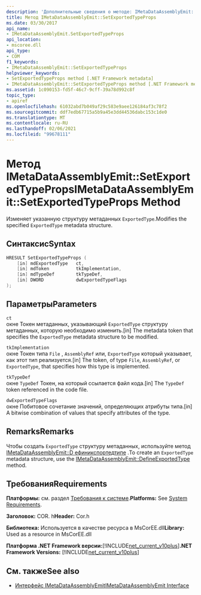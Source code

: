 ```yaml
---
description: 'Дополнительные сведения о методе: IMetaDataAssemblyEmit:: Сетекспортедтипепропс'
title: Метод IMetaDataAssemblyEmit::SetExportedTypeProps
ms.date: 03/30/2017
api_name:
- IMetaDataAssemblyEmit.SetExportedTypeProps
api_location:
- mscoree.dll
api_type:
- COM
f1_keywords:
- IMetaDataAssemblyEmit::SetExportedTypeProps
helpviewer_keywords:
- SetExportedTypeProps method [.NET Framework metadata]
- IMetaDataAssemblyEmit::SetExportedTypeProps method [.NET Framework metadata]
ms.assetid: 1c090153-fd5f-46c7-9cff-39a78d992c8f
topic_type:
- apiref
ms.openlocfilehash: 61032abd7b049af29c583e9aee126184af3c78f2
ms.sourcegitcommit: ddf7edb67715a5b9a45e3dd44536dabc153c1de0
ms.translationtype: MT
ms.contentlocale: ru-RU
ms.lasthandoff: 02/06/2021
ms.locfileid: "99678111"
---
```

# <a name="imetadataassemblyemitsetexportedtypeprops-method"></a><span data-ttu-id="385b4-103">Метод IMetaDataAssemblyEmit::SetExportedTypeProps</span><span class="sxs-lookup"><span data-stu-id="385b4-103">IMetaDataAssemblyEmit::SetExportedTypeProps Method</span></span>

<span data-ttu-id="385b4-104">Изменяет указанную структуру метаданных `ExportedType`.</span><span class="sxs-lookup"><span data-stu-id="385b4-104">Modifies the specified `ExportedType` metadata structure.</span></span>  
  
## <a name="syntax"></a><span data-ttu-id="385b4-105">Синтаксис</span><span class="sxs-lookup"><span data-stu-id="385b4-105">Syntax</span></span>  
  
```cpp  
HRESULT SetExportedTypeProps (  
    [in] mdExportedType   ct,
    [in] mdToken          tkImplementation,  
    [in] mdTypeDef        tkTypeDef,  
    [in] DWORD            dwExportedTypeFlags  
);  
```  
  
## <a name="parameters"></a><span data-ttu-id="385b4-106">Параметры</span><span class="sxs-lookup"><span data-stu-id="385b4-106">Parameters</span></span>  

 `ct`  
 <span data-ttu-id="385b4-107">окне Токен метаданных, указывающий `ExportedType` структуру метаданных, которую необходимо изменить.</span><span class="sxs-lookup"><span data-stu-id="385b4-107">[in] The metadata token that specifies the `ExportedType` metadata structure to be modified.</span></span>  
  
 `tkImplementation`  
 <span data-ttu-id="385b4-108">окне Токен типа `File` , `AssemblyRef` или, `ExportedType` который указывает, как этот тип реализуется.</span><span class="sxs-lookup"><span data-stu-id="385b4-108">[in] The token, of type `File`, `AssemblyRef`, or `ExportedType`, that specifies how this type is implemented.</span></span>  
  
 `tkTypeDef`  
 <span data-ttu-id="385b4-109">окне `TypeDef` Токен, на который ссылается файл кода.</span><span class="sxs-lookup"><span data-stu-id="385b4-109">[in] The `TypeDef` token referenced in the code file.</span></span>  
  
 `dwExportedTypeFlags`  
 <span data-ttu-id="385b4-110">окне Побитовое сочетание значений, определяющих атрибуты типа.</span><span class="sxs-lookup"><span data-stu-id="385b4-110">[in] A bitwise combination of values that specify attributes of the type.</span></span>  
  
## <a name="remarks"></a><span data-ttu-id="385b4-111">Remarks</span><span class="sxs-lookup"><span data-stu-id="385b4-111">Remarks</span></span>  

 <span data-ttu-id="385b4-112">Чтобы создать `ExportedType` структуру метаданных, используйте метод [IMetaDataAssemblyEmit::D ефиникспортедтипе](imetadataassemblyemit-defineexportedtype-method.md) .</span><span class="sxs-lookup"><span data-stu-id="385b4-112">To create an `ExportedType` metadata structure, use the [IMetaDataAssemblyEmit::DefineExportedType](imetadataassemblyemit-defineexportedtype-method.md) method.</span></span>  
  
## <a name="requirements"></a><span data-ttu-id="385b4-113">Требования</span><span class="sxs-lookup"><span data-stu-id="385b4-113">Requirements</span></span>  

 <span data-ttu-id="385b4-114">**Платформы:** см. раздел [Требования к системе](../../get-started/system-requirements.md).</span><span class="sxs-lookup"><span data-stu-id="385b4-114">**Platforms:** See [System Requirements](../../get-started/system-requirements.md).</span></span>  
  
 <span data-ttu-id="385b4-115">**Заголовок:** COR. h</span><span class="sxs-lookup"><span data-stu-id="385b4-115">**Header:** Cor.h</span></span>  
  
 <span data-ttu-id="385b4-116">**Библиотека:** Используется в качестве ресурса в MsCorEE.dll</span><span class="sxs-lookup"><span data-stu-id="385b4-116">**Library:** Used as a resource in MsCorEE.dll</span></span>  
  
 <span data-ttu-id="385b4-117">**Платформа .NET Framework версии:**[!INCLUDE[net_current_v10plus](../../../../includes/net-current-v10plus-md.md)]</span><span class="sxs-lookup"><span data-stu-id="385b4-117">**.NET Framework Versions:** [!INCLUDE[net_current_v10plus](../../../../includes/net-current-v10plus-md.md)]</span></span>  
  
## <a name="see-also"></a><span data-ttu-id="385b4-118">См. также</span><span class="sxs-lookup"><span data-stu-id="385b4-118">See also</span></span>

- [<span data-ttu-id="385b4-119">Интерфейс IMetaDataAssemblyEmit</span><span class="sxs-lookup"><span data-stu-id="385b4-119">IMetaDataAssemblyEmit Interface</span></span>](imetadataassemblyemit-interface.md)
